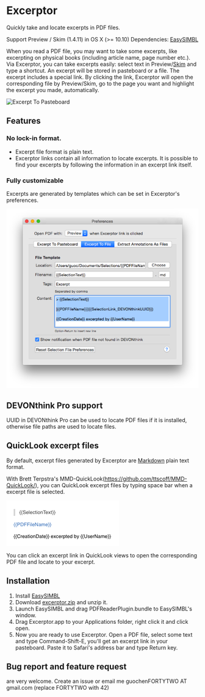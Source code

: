 # Excerptor

Quickly take and locate excerpts in PDF files.

Support Preview / Skim (1.4.11) in OS X (>= 10.10)
Dependencies: [EasySIMBL](https://github.com/norio-nomura/EasySIMBL)

When you read a PDF file, you may want to take some excerpts, like excerpting on physical books (including article name, page number etc.). Via Excerptor, you can take excerpts easily: select text in Preview/[Skim](http://skim-app.sourceforge.net) and type a shortcut. An excerpt will be stored in pasteboard or a file. The excerpt includes a special link. By clicking the link, Excerptor will open the corresponding file by Preview/Skim, go to the page you want and highlight the excerpt you made, automatically.

![Excerpt To Pasteboard](https://github.com/guoc/excerptor/raw/master/screenshots/excerpt_to_pasteboard.gif)

## Features

### No lock-in format.

* Excerpt file format is plain text.
* Excerptor links contain all information to locate excerpts. It is possible to find your excerpts by following the information in an excerpt link itself.

### Fully customizable

Excerpts are generated by templates which can be set in Excerptor's preferences.

![Excerptor Preferences](screenshots/preferences.png)

## DEVONthink Pro support

UUID in DEVONthink Pro can be used to locate PDF files if it is installed, otherwise file paths are used to locate files.

## QuickLook excerpt files

By default, excerpt files generated by Excerptor are [Markdown](http://daringfireball.net/projects/markdown/) plain text format.

With Brett Terpstra's MMD-QuickLook(https://github.com/ttscoff/MMD-QuickLook/), you can QuickLook excerpt files by typing space bar when a excerpt file is selected.

![MMD-QuickLook](screenshots/mmd_quicklook.png)

You can click an excerpt link in QuickLook views to open the corresponding PDF file and locate to your excerpt.

## Installation

1. Install [EasySIMBL](https://github.com/norio-nomura/EasySIMBL)
2. Download [excerptor.zip](https://github.com/guoc/excerptor/releases) and unzip it.
3. Launch EasySIMBL and drag PDFReaderPlugin.bundle to EasySIMBL's window.
4. Drag Excerptor.app to your Applications folder, right click it and click open.
5. Now you are ready to use Excerptor. Open a PDF file, select some text and type Command-Shift-E, you'll get an excerpt link in your pasteboard. Paste it to Safari's address bar and type Return key.

## Bug report and feature request
are very welcome. Create an issue or email me guochenFORTYTWO AT gmail.com (replace FORTYTWO with 42)
